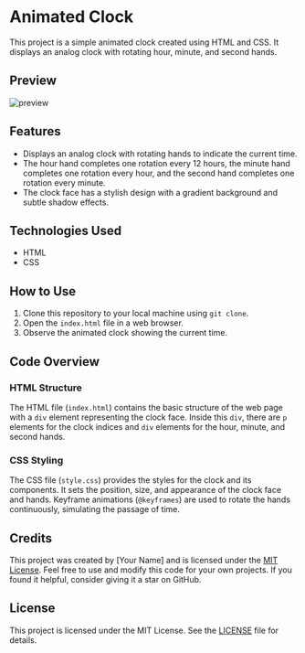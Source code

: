 # Animated Clock

This project is a simple animated clock created using HTML and CSS. It displays an analog clock with rotating hour, minute, and second hands.

## Preview
![preview](https://github.com/withaarzoo/Animated-Clock/assets/59678435/b7a94667-e10c-4d6a-bf8e-b9f4bedddaf7)

## Features

- Displays an analog clock with rotating hands to indicate the current time.
- The hour hand completes one rotation every 12 hours, the minute hand completes one rotation every hour, and the second hand completes one rotation every minute.
- The clock face has a stylish design with a gradient background and subtle shadow effects.

## Technologies Used

- HTML
- CSS

## How to Use

1. Clone this repository to your local machine using `git clone`.
2. Open the `index.html` file in a web browser.
3. Observe the animated clock showing the current time.

## Code Overview

### HTML Structure

The HTML file (`index.html`) contains the basic structure of the web page with a `div` element representing the clock face. Inside this `div`, there are `p` elements for the clock indices and `div` elements for the hour, minute, and second hands.

### CSS Styling

The CSS file (`style.css`) provides the styles for the clock and its components. It sets the position, size, and appearance of the clock face and hands. Keyframe animations (`@keyframes`) are used to rotate the hands continuously, simulating the passage of time.

## Credits

This project was created by [Your Name] and is licensed under the [MIT License](LICENSE). Feel free to use and modify this code for your own projects. If you found it helpful, consider giving it a star on GitHub.

## License

This project is licensed under the MIT License. See the [LICENSE](LICENSE) file for details.
